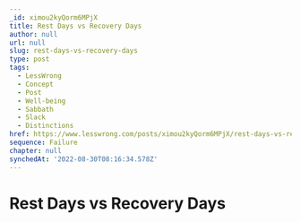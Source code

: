 ```yaml
---
_id: ximou2kyQorm6MPjX
title: Rest Days vs Recovery Days
author: null
url: null
slug: rest-days-vs-recovery-days
type: post
tags:
  - LessWrong
  - Concept
  - Post
  - Well-being
  - Sabbath
  - Slack
  - Distinctions
href: https://www.lesswrong.com/posts/ximou2kyQorm6MPjX/rest-days-vs-recovery-days
sequence: Failure
chapter: null
synchedAt: '2022-08-30T08:16:34.578Z'
---
```

# Rest Days vs Recovery Days

